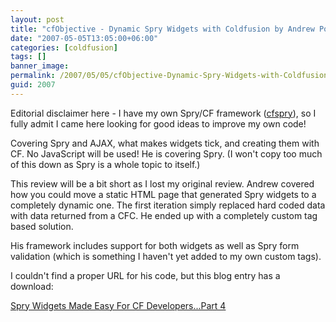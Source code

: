 ```yaml
---
layout: post
title: "cfObjective - Dynamic Spry Widgets with Coldfusion by Andrew Powell."
date: "2007-05-05T13:05:00+06:00"
categories: [coldfusion]
tags: []
banner_image: 
permalink: /2007/05/05/cfObjective-Dynamic-Spry-Widgets-with-Coldfusion-by-Andrew-Powell
guid: 2007
---
```


Editorial disclaimer here - I have my own Spry/CF framework (<a href="http://cfspry.riaforge.org">cfspry</a>), so I fully admit I came here looking for good ideas to improve my own code!

Covering Spry and AJAX, what makes widgets tick, and creating them with CF. No JavaScript will be used! He is covering Spry. (I won't copy too much of this down as Spry is a whole topic to itself.)

This review will be a bit short as I lost my original review. Andrew covered how you could move a static HTML page that generated Spry widgets to a completely dynamic one. The first iteration simply replaced hard coded data with data returned from a CFC. He ended up with a completely custom tag based solution.

His framework includes support for both widgets as well as Spry form validation (which is something I haven't yet added to my own custom tags).

I couldn't find a proper URL for his code, but this blog entry has a download:

<a href="http://www.infoaccelerator.net/index.cfm?event=showEntry&entryId=8463D8D7-1372-FA49-994F2B060EDBF814">Spry Widgets Made Easy For CF Developers...Part 4</a>